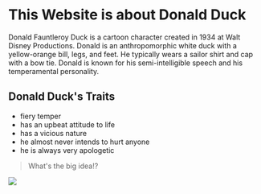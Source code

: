 # This Website is about Donald Duck

Donald Fauntleroy Duck is a cartoon character created in 1934 at Walt Disney Productions. Donald is an anthropomorphic white duck with a yellow-orange bill, legs, and feet. He typically wears a sailor shirt and cap with a bow tie. Donald is known for his semi-intelligible speech and his temperamental personality.

## Donald Duck's Traits

* fiery temper
* has an upbeat attitude to life
* has a vicious nature
* he almost never intends to hurt anyone
* he is always very apologetic

> What's the big idea!?

<img src="http://pngimg.com/uploads/donald_duck/donald_duck_PNG76.png"/>

